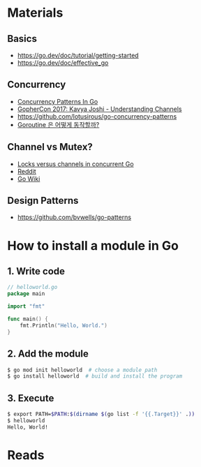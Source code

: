 # Materials

## Basics
- https://go.dev/doc/tutorial/getting-started
- https://go.dev/doc/effective_go

## Concurrency
- [Concurrency Patterns In Go](https://youtu.be/YEKjSzIwAdA)
- [GopherCon 2017: Kavya Joshi - Understanding Channels](https://youtu.be/KBZlN0izeiY)
- https://github.com/lotusirous/go-concurrency-patterns
- [Goroutine 은 어떻게 동작할까?](https://sungjunyoung.github.io/posts/how-goroutine-works/)

## Channel vs Mutex?
- [Locks versus channels in concurrent Go](https://opensource.com/article/18/7/locks-versus-channels-concurrent-go)
- [Reddit](https://www.reddit.com/r/golang/comments/m3oys6/comment/gqsbr8t/?utm_source=share&utm_medium=web2x&context=3)
- [Go Wiki](https://github.com/golang/go/wiki/MutexOrChannel)

## Design Patterns
- https://github.com/bvwells/go-patterns

# How to install a module in Go

## 1. Write code
```go
// helloworld.go
package main

import "fmt"

func main() {
    fmt.Println("Hello, World.")
}
```

## 2. Add the module
```bash
$ go mod init helloworld  # choose a module path
$ go install helloworld  # build and install the program
```

## 3. Execute
```bash
$ export PATH=$PATH:$(dirname $(go list -f '{{.Target}}' .))
$ helloworld
Hello, World!
```

# Reads

